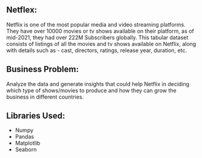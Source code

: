 ## Netflex:
Netflix is one of the most popular media and video streaming platforms. They have over 10000 movies or tv shows available on their platform, as of mid-2021, they had over 222M Subscribers globally. This tabular dataset consists of listings of all the movies and tv shows available on Netflix, along with details such as - cast, directors, ratings, release year, duration, etc.
## Business Problem:
Analyze the data and generate insights that could help Netflix in deciding which type of shows/movies to produce and how they can grow the business in different countries.
## Libraries Used:
- Numpy
- Pandas
- Matplotlib
- Seaborn
